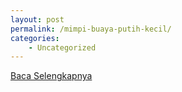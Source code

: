 ```yaml
---
layout: post
permalink: /mimpi-buaya-putih-kecil/
categories:
    - Uncategorized
---
```


[Baca Selengkapnya](/10)
